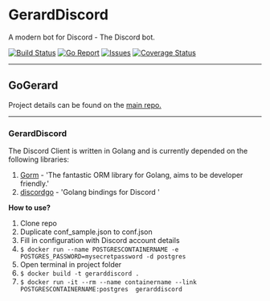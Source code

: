 # GerardDiscord
A modern bot for Discord - The Discord bot.

[![Build Status](https://travis-ci.org/GoGerard/GerardDiscord.svg)](https://travis-ci.org/GoGerard/GerardDiscord)
[![Go Report](http://goreportcard.com/badge/GoGerard/GerardDiscord)](http://goreportcard.com/report/GoGerard/GerardDiscord)
[![Issues](https://img.shields.io/github/issues/GoGerard/GerardDiscord.svg)](https://github.com/GoGerard/GerardDiscord/issues)
[![Coverage Status](https://coveralls.io/repos/GoGerard/GerardDiscord/badge.svg?branch=master&service=github)](https://coveralls.io/github/GoGerard/GerardDiscord?branch=master)

----------

## GoGerard

Project details can be found on the [main repo.](https://github.com/GoGerard/GoGerard)


----------

### GerardDiscord ###

The Discord Client is written in Golang and is currently depended on the following libraries:

 1. [Gorm](https://github.com/jinzhu/gorm) - 'The fantastic ORM library for Golang, aims to be developer friendly.'
 2. [discordgo](https://github.com/bwmarrin/discordgo) - 'Golang bindings for Discord '


**How to use?**

 1. Clone repo
 2. Duplicate conf_sample.json to conf.json
 3. Fill in configuration with Discord account details
 4. `$ docker run --name POSTGRESCONTAINERNAME -e POSTGRES_PASSWORD=mysecretpassword -d postgres`
 5. Open terminal in project folder
 6. `$ docker build -t gerarddiscord .`
 7. `$ docker run -it --rm --name containername --link POSTGRESCONTAINERNAME:postgres  gerarddiscord`
